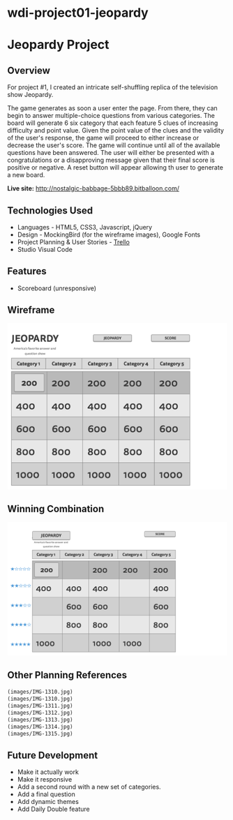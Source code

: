 # wdi-project01-jeopardy

# Jeopardy Project
## Overview

For project #1, I created an intricate self-shuffling replica of the television show Jeopardy. 

The game generates as soon a user enter the page. From there, they can begin to answer multiple-choice questions from various categories. The board will generate 6 six category that each feature 5 clues of increasing difficulty and point value. Given the point value of the clues and the validity of the user's response, the game will proceed to either increase or decrease the user's score. The game will continue until all of the available questions have been answered. The user will either be presented with a congratulations or a disapproving message given that their final score is positive or negative. A reset button will appear allowing th user to generate a new board.

**Live site:** <http://nostalgic-babbage-5bbb89.bitballoon.com/>

## Technologies Used

  * Languages - HTML5, CSS3, Javascript, jQuery
  * Design - MockingBird (for the wireframe images), Google Fonts
  * Project Planning & User Stories - [Trello](https://trello.com/b/0VJWUujp/project-1-jeopardy)
  * Studio Visual Code


## Features

  * Scoreboard (unresponsive)


## Wireframe

![Wireframe](wireframe/1-Home.png)

## Winning Combination

![Game in Progress](wireframe02/1-Home.png)

## Other Planning References

    (images/IMG-1310.jpg)
    (images/IMG-1310.jpg)
    (images/IMG-1311.jpg)
    (images/IMG-1312.jpg)
    (images/IMG-1313.jpg)
    (images/IMG-1314.jpg)
    (images/IMG-1315.jpg)

## Future Development


  * Make it actually work
  * Make it responsive
  * Add a second round with a new set of categories.
  * Add a final question
  * Add dynamic themes
  * Add Daily Double feature

